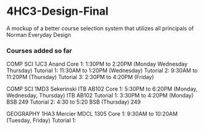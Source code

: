 # 4HC3-Design-Final
A mockup of a better course selection system that utilizes all principals of Norman Everyday Design


### Courses added so far
COMP SCI 1JC3
Anand
Core 1: 1:30PM to 2:20PM (Monday Wednesday Thursday)
Tutorial 1: 11:30AM to 1:20PM (Wednesday)
Tutorial 2: 9:30AM to 11:20PM (Thursday)
Tutorial 3: 2:30PM to 4:20PM (Friday)


COMP SCI 1MD3
Sekerinski
ITB AB102
Core 1: 5:30PM to 6:20PM (Monday, Wednesday, Thursday) ITB AB102
Tutorial 1: 3:30PM to 4:20PM (Monday) BSB 249
Tutorial 2: 4:30 to 5:20 BSB (Thursday) 249

GEOGRAPHY 1HA3
Mercier
MDCL 1305
Core 1: 9:30AM to 10:20AM (Tuesday, Friday)
Tutorial 1: 

